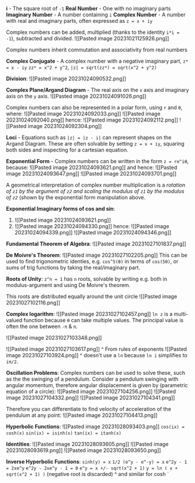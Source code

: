 **i** - The square root of `-1`
**Real Number** - One with no imaginary parts
**Imaginary Number** - A number containing `i`
**Complex Number** - A number with real and imaginary parts, often expressed as `z = x + iy`

Complex numbers can be added, multiplied (thanks to the identity `i*i = -1`), subtracted and divided.
![[Pasted image 20231021125926.png]]

Complex numbers inherit commutation and associativity from real numbers

**Complex Conjugate** - A complex number with a negative imaginary part, `z* = x - iy`
`zz* = x^2 + y^2`, `|z| = sqrt(zz*) = sqrt(x^2 + y^2)`

**Division**:
![[Pasted image 20231024090532.png]]

**Complex Plane/Argand Diagram** - The real axis on the `x` axis and imaginary axis on the `y` axis.
![[Pasted image 20231024091026.png]]

Complex numbers can also be represented in a polar form, using `r` and `θ`, where:
![[Pasted image 20231024092033.png]]
![[Pasted image 20231024092040.png]]
hence:
![[Pasted image 20231024092112.png]]
![[Pasted image 20231024092304.png]]

**Loci** - Equations such as `|z| = |z - i|` can represent shapes on the Argand Diagram. These are often solvable by setting `z = x + iy`, squaring both sides and inspecting for a cartesian equation.

**Exponential Form** - Complex numbers can be written in the form `z = re^iθ`, because:
![[Pasted image 20231024093621.png]]
and hence:
![[Pasted image 20231024093647.png]]
![[Pasted image 20231024093701.png]]

A geometrical interpretation of complex number multiplication is a *rotation of `z1` by the argument of `z2` and scaling the modulus of `z1` by the modulus of `z2`* (shown by the exponential form manipulation above.

**Exponential Imaginary forms of cos and sin**:
1. ![[Pasted image 20231024093621.png]]
2. ![[Pasted image 20231024094330.png]]
hence:
![[Pasted image 20231024094339.png]]
![[Pasted image 20231024094346.png]]

**Fundamental Theorem of Algebra**:
![[Pasted image 20231027101837.png]]

**De Moivre's Theorem**:
![[Pasted image 20231027102205.png]]
This can be used to find trigonometric identies, e.g. `cos^5(θ)` in terms of `cos(5θ)`, or sums of trig functions by taking the real/imaginary part.

**Roots of Unity**:
`z^n = 1` has `n` roots, solvable by writing e.g. both in modulus-argument and using De Moivre's theorem.

This roots are distributed equally around the unit circle
![[Pasted image 20231027102116.png]]

**Complex logarithm**:
![[Pasted image 20231027102457.png]]
`ln z` is a multi-valued function because `θ` can take multiple values. The principal value is often the one between `-π` & `π`.

![[Pasted image 20231027103348.png]]

![[Pasted image 20231027103617.png]]
^ From rules of exponents
![[Pasted image 20231027103924.png]]
^ doesn't use a `ln` because `ln i` simplifies to `iπ/2`.

**Oscillation Problems**:
Complex numbers can be used to solve these, such as the the swinging of a pendulum.
Consider a pendulum swinging with angular momentum, therefore angular displacement is given by (parametric equation of a circle):
![[Pasted image 20231027104256.png]]
![[Pasted image 20231027104332.png]]
![[Pasted image 20231027104341.png]]

Therefore you can differentiate to find velocity of acceleration of the pendulum at any point:
![[Pasted image 20231027104413.png]]

**Hyperbolic Functions**:
![[Pasted image 20231028093403.png]]
`cos(ix) = cosh(x)`
`sin(ix) = isinh(x)`
`tan(ix) = itanh(x)`

**Identities**:
![[Pasted image 20231028093605.png]]
![[Pasted image 20231028093619.png]]
![[Pasted image 20231028093650.png]]

**Inverse Hyperbolic Functions**:
`sinh(y) = x`
`1/2 (e^y - e^-y) = x`
`e^2y - 1 = 2xe^y`
`e^2y - 2xe^y - 1 = 0`
`e^y = x +/- sqrt(x^2 + 1)`
`y = ln ( x + sqrt(x^2 + 1) )` (negative root is discarded)
^ and similar for cosh
`